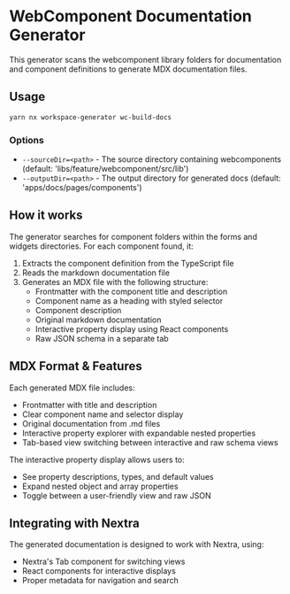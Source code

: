 # WebComponent Documentation Generator

This generator scans the webcomponent library folders for documentation and component definitions to generate MDX documentation files.

## Usage

```bash
yarn nx workspace-generator wc-build-docs
```

### Options

- `--sourceDir=<path>` - The source directory containing webcomponents (default: 'libs/feature/webcomponent/src/lib')
- `--outputDir=<path>` - The output directory for generated docs (default: 'apps/docs/pages/components')

## How it works

The generator searches for component folders within the forms and widgets directories. For each component found, it:

1. Extracts the component definition from the TypeScript file
2. Reads the markdown documentation file
3. Generates an MDX file with the following structure:
   - Frontmatter with the component title and description
   - Component name as a heading with styled selector
   - Component description
   - Original markdown documentation
   - Interactive property display using React components
   - Raw JSON schema in a separate tab

## MDX Format & Features

Each generated MDX file includes:

- Frontmatter with title and description
- Clear component name and selector display
- Original documentation from .md files
- Interactive property explorer with expandable nested properties
- Tab-based view switching between interactive and raw schema views

The interactive property display allows users to:

- See property descriptions, types, and default values
- Expand nested object and array properties
- Toggle between a user-friendly view and raw JSON

## Integrating with Nextra

The generated documentation is designed to work with Nextra, using:

- Nextra's Tab component for switching views
- React components for interactive displays
- Proper metadata for navigation and search
